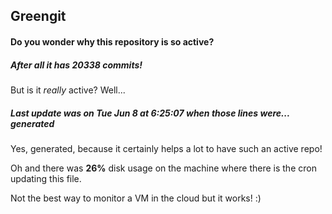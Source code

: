 ## Greengit

#### Do you wonder why this repository is so active?

##### After all it has 20338 commits!

But is it *really* active? Well...

##### Last update was on Tue Jun 8 at 6:25:07 when those lines were... generated

Yes, generated, because it certainly helps a lot to have such an active repo!

Oh and there was **26%** disk usage on the machine
where there is the cron updating this file.

Not the best way to monitor a VM in the cloud but it works! :)
